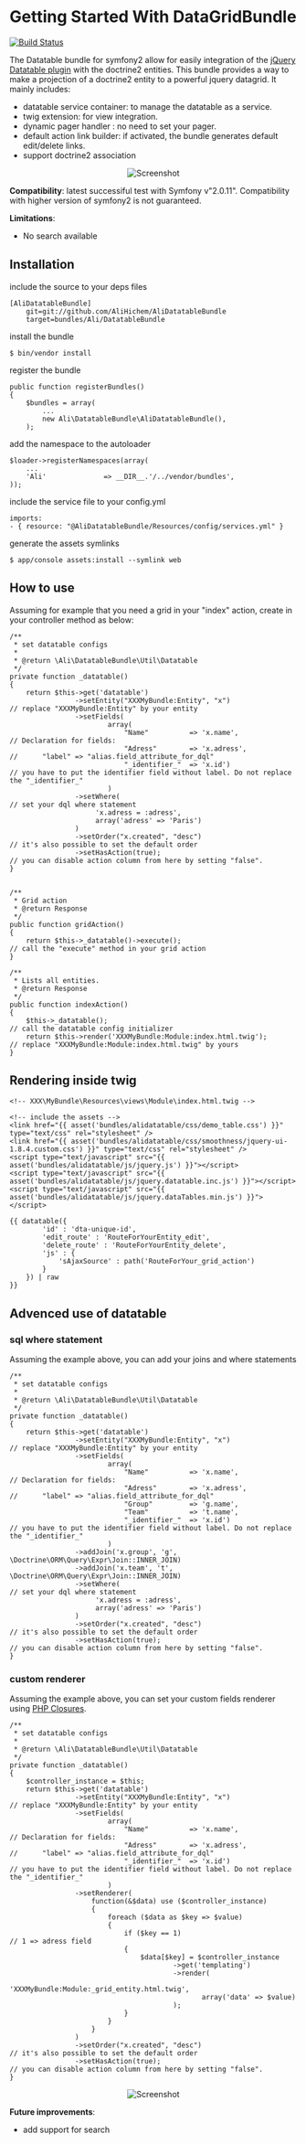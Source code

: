 Getting Started With DataGridBundle
===================================

[![Build Status](https://secure.travis-ci.org/AliHichem/AliDatatableBundle.png?branch=master)](http://travis-ci.org/AliHichem/AliDatatableBundle)

The Datatable bundle for symfony2 allow for easily integration of the [jQuery Datatable plugin](http://datatables.net/) with the doctrine2 entities.
This bundle provides a way to make a projection of a doctrine2 entity to a powerful jquery datagrid. It mainly includes:

 * datatable service container: to manage the datatable as a service.
 * twig extension: for view integration.
 * dynamic pager handler : no need to set your pager.
 * default action link builder: if activated, the bundle generates default edit/delete links. 
 * support doctrine2 association

<div style="text-align:center"><img alt="Screenshot" src="https://github.com/AliHichem/AliDatatableBundle/raw/master/Resources/public/images/sample.png"></div>

**Compatibility**: latest successiful test with Symfony v"2.0.11". Compatibility with higher version of symfony2 is not guaranteed.

**Limitations**: 

 * No search available
 
Installation
------------

include the source to your deps files

    [AliDatatableBundle]
        git=git://github.com/AliHichem/AliDatatableBundle
        target=bundles/Ali/DatatableBundle

install the bundle

    $ bin/vendor install

register the bundle
    
    public function registerBundles()
    {
        $bundles = array(
            ...
            new Ali\DatatableBundle\AliDatatableBundle(),
        );

add the namespace to the autoloader

    $loader->registerNamespaces(array(
        ...
        'Ali'              => __DIR__.'/../vendor/bundles',
    ));

include the service file to your config.yml

    imports:
    - { resource: "@AliDatatableBundle/Resources/config/services.yml" }

generate the assets symlinks

    $ app/console assets:install --symlink web

How to use
----------

Assuming for example that you need a grid in your "index" action, create in your controller method as below:

    /**
     * set datatable configs
     * 
     * @return \Ali\DatatableBundle\Util\Datatable
     */
    private function _datatable()
    {
        return $this->get('datatable')
                    ->setEntity("XXXMyBundle:Entity", "x")                          // replace "XXXMyBundle:Entity" by your entity
                    ->setFields(
                            array(
                                "Name"          => 'x.name',                        // Declaration for fields: 
                                "Adress"        => 'x.adress',                      //      "label" => "alias.field_attribute_for_dql"
                                "_identifier_"  => 'x.id')                          // you have to put the identifier field without label. Do not replace the "_identifier_"
                            )
                    ->setWhere(                                                     // set your dql where statement
                         'x.adress = :adress',
                         array('adress' => 'Paris') 
                    )
                    ->setOrder("x.created", "desc")                                 // it's also possible to set the default order
                    ->setHasAction(true);                                           // you can disable action column from here by setting "false".
    }
    
    
    /**
     * Grid action
     * @return Response
     */
    public function gridAction()
    {   
        return $this->_datatable()->execute();                                      // call the "execute" method in your grid action
    }
    
    /**
     * Lists all entities.
     * @return Response
     */
    public function indexAction()
    {
        $this->_datatable();                                                        // call the datatable config initializer
        return $this->render('XXXMyBundle:Module:index.html.twig');                 // replace "XXXMyBundle:Module:index.html.twig" by yours
    }


## Rendering inside twig

    <!-- XXX\MyBundle\Resources\views\Module\index.html.twig -->
    
    <!-- include the assets -->
    <link href="{{ asset('bundles/alidatatable/css/demo_table.css') }}" type="text/css" rel="stylesheet" />
    <link href="{{ asset('bundles/alidatatable/css/smoothness/jquery-ui-1.8.4.custom.css') }}" type="text/css" rel="stylesheet" />
    <script type="text/javascript" src="{{ asset('bundles/alidatatable/js/jquery.js') }}"></script>
    <script type="text/javascript" src="{{ asset('bundles/alidatatable/js/jquery.datatable.inc.js') }}"></script>
    <script type="text/javascript" src="{{ asset('bundles/alidatatable/js/jquery.dataTables.min.js') }}"></script>    
    
    {{ datatable({ 
            'id' : 'dta-unique-id',
            'edit_route' : 'RouteForYourEntity_edit',
            'delete_route' : 'RouteForYourEntity_delete',
            'js' : {
                'sAjaxSource' : path('RouteForYour_grid_action')
            }
        }) | raw
    }}

## Advenced use of datatable

### sql where statement

Assuming the example above, you can add your joins and where statements

    /**
     * set datatable configs
     * 
     * @return \Ali\DatatableBundle\Util\Datatable
     */
    private function _datatable()
    {
        return $this->get('datatable')
                    ->setEntity("XXXMyBundle:Entity", "x")                          // replace "XXXMyBundle:Entity" by your entity
                    ->setFields(
                            array(
                                "Name"          => 'x.name',                        // Declaration for fields: 
                                "Adress"        => 'x.adress',                      //      "label" => "alias.field_attribute_for_dql"
                                "Group"         => 'g.name',
                                "Team"          => 't.name',
                                "_identifier_"  => 'x.id')                          // you have to put the identifier field without label. Do not replace the "_identifier_"
                            )
                    ->addJoin('x.group', 'g', \Doctrine\ORM\Query\Expr\Join::INNER_JOIN)
                    ->addJoin('x.team', 't', \Doctrine\ORM\Query\Expr\Join::INNER_JOIN)
                    ->setWhere(                                                     // set your dql where statement
                         'x.adress = :adress',
                         array('adress' => 'Paris') 
                    )
                    ->setOrder("x.created", "desc")                                 // it's also possible to set the default order
                    ->setHasAction(true);                                           // you can disable action column from here by setting "false".
    }
    
    
### custom renderer

Assuming the example above, you can set your custom fields renderer using [PHP Closures](http://php.net/manual/en/class.closure.php).

    /**
     * set datatable configs
     * 
     * @return \Ali\DatatableBundle\Util\Datatable
     */
    private function _datatable()
    {
        $controller_instance = $this;
        return $this->get('datatable')
                    ->setEntity("XXXMyBundle:Entity", "x")                          // replace "XXXMyBundle:Entity" by your entity
                    ->setFields(
                            array(
                                "Name"          => 'x.name',                        // Declaration for fields: 
                                "Adress"        => 'x.adress',                      //      "label" => "alias.field_attribute_for_dql"
                                "_identifier_"  => 'x.id')                          // you have to put the identifier field without label. Do not replace the "_identifier_"
                            )
                    ->setRenderer(
                        function(&$data) use ($controller_instance)
                        {
                            foreach ($data as $key => $value)
                            {
                                if ($key == 1)                                      // 1 => adress field
                                {
                                    $data[$key] = $controller_instance
                                            ->get('templating')
                                            ->render(
                                                   'XXXMyBundle:Module:_grid_entity.html.twig', 
                                                   array('data' => $value)
                                            );
                                }
                            }
                        }
                    )
                    ->setOrder("x.created", "desc")                                 // it's also possible to set the default order
                    ->setHasAction(true);                                           // you can disable action column from here by setting "false".
    }

<div style="text-align:center"><img alt="Screenshot" src="https://github.com/AliHichem/AliDatatableBundle/raw/master/Resources/public/images/sample_02.png"></div>

**Future improvements**: 

 * add support for search
 

